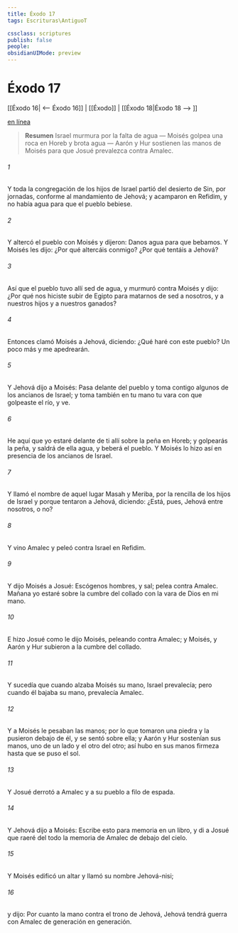 ```yaml
---
title: Éxodo 17
tags: Escrituras\AntiguoT

cssclass: scriptures
publish: false
people:
obsidianUIMode: preview
---
```


# Éxodo 17
[[Éxodo 16| <-- Éxodo 16]] | [[Éxodo]] | [[Éxodo 18|Éxodo 18 --> ]]

[en línea](https://churchofjesuschrist.org/study/scriptures/ot/ex/17?lang=spa)

> __Resumen__
Israel murmura por la falta de agua — Moisés golpea una roca en Horeb y brota agua — Aarón y Hur sostienen las manos de Moisés para que Josué prevalezca contra Amalec.

###### 1 
Y toda la congregación de los hijos de Israel partió del desierto de Sin, por jornadas, conforme al mandamiento de Jehová; y acamparon en Refidim, y no había agua para que el pueblo bebiese.

###### 2 
Y altercó el pueblo con Moisés y dijeron: Danos agua para que bebamos. Y Moisés les dijo: ¿Por qué altercáis conmigo? ¿Por qué tentáis a Jehová?

###### 3 
Así que el pueblo tuvo allí sed de agua, y murmuró contra Moisés y dijo: ¿Por qué nos hiciste subir de Egipto para matarnos de sed a nosotros, y a nuestros hijos y a nuestros ganados?

###### 4 
Entonces clamó Moisés a Jehová, diciendo: ¿Qué haré con este pueblo? Un poco más y me apedrearán.

###### 5 
Y Jehová dijo a Moisés: Pasa delante del pueblo y toma contigo algunos de los ancianos de Israel; y toma también en tu mano tu vara con que golpeaste el río, y ve.

###### 6 
He aquí que yo estaré delante de ti allí sobre la peña en Horeb; y golpearás la peña, y saldrá de ella agua, y beberá el pueblo. Y Moisés lo hizo así en presencia de los ancianos de Israel.

###### 7 
Y llamó el nombre de aquel lugar Masah y Meriba, por la rencilla de los hijos de Israel y porque tentaron a Jehová, diciendo: ¿Está, pues, Jehová entre nosotros, o no?

###### 8 
Y vino Amalec y peleó contra Israel en Refidim.

###### 9 
Y dijo Moisés a Josué: Escógenos hombres, y sal; pelea contra Amalec. Mañana yo estaré sobre la cumbre del collado con la vara de Dios en mi mano.

###### 10 
E hizo Josué como le dijo Moisés, peleando contra Amalec; y Moisés, y Aarón y Hur subieron a la cumbre del collado.

###### 11 
Y sucedía que cuando alzaba Moisés su mano, Israel prevalecía; pero cuando él bajaba su mano, prevalecía Amalec.

###### 12 
Y a Moisés le pesaban las manos; por lo que tomaron una piedra y la pusieron debajo de él, y se sentó sobre ella; y Aarón y Hur sostenían sus manos, uno de un lado y el otro del otro; así hubo en sus manos firmeza hasta que se puso el sol.

###### 13 
Y Josué derrotó a Amalec y a su pueblo a filo de espada.

###### 14 
Y Jehová dijo a Moisés: Escribe esto para memoria en un libro, y di a Josué que raeré del todo la memoria de Amalec de debajo del cielo.

###### 15 
Y Moisés edificó un altar y llamó su nombre Jehová-nisi;

###### 16 
y dijo: Por cuanto  la mano contra el trono de Jehová, Jehová tendrá guerra con Amalec de generación en generación.

